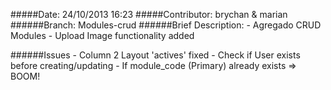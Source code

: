 #####Date: 24/10/2013 16:23
#####Contributor: brychan & marian
######Branch: Modules-crud
######Brief Description: 
	- Agregado CRUD Modules
	- Upload Image functionality added

######Issues
	- Column 2 Layout 'actives' fixed
	- Check if User exists before creating/updating
	- If module_code (Primary) already exists => BOOM!
	
